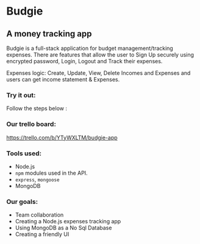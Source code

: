 # Budgie
## A money tracking app

Budgie is a full-stack application for budget management/tracking expenses.
There are features that allow the user to Sign Up securely using encrypted password, Login, Logout and Track their expenses.

Expenses logic: Create, Update, View, Delete Incomes and Expenses and users can get income statement & Expenses.
### <a name="run-the-app"></a>Try it out:
Follow the steps below :

### <a name="card-wall"></a> Our trello board:
https://trello.com/b/YTyWXLTM/budgie-app

### <a name="tools"></a> Tools used:

* Node.js
* `npm` modules used in the API.
 * `express`, `mongoose`
* MongoDB

### <a name="our-goals"></a> Our goals:
* Team collaboration
* Creating a Node.js expenses tracking app
* Using MongoDB as a No Sql Database
* Creating a friendly UI 

